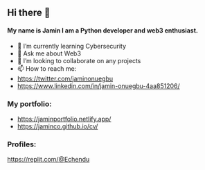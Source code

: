 ## Hi there 👋

#### My name is Jamin I am a Python developer and web3 enthusiast.
- 🌱 I’m currently learning Cybersecurity
- 💬 Ask me about Web3
- 👯 I’m looking to collaborate on any projects
- 📫 How to reach me:
- https://twitter.com/jaminonuegbu
- https://www.linkedin.com/in/jamin-onuegbu-4aa851206/

### My portfolio:
- https://jaminportfolio.netlify.app/
- https://jaminco.github.io/cv/

### Profiles:
https://replit.com/@Echendu

<!--
**JaminCO/JaminCO** is a ✨ _particular_ ✨ repository because its `README.md` (this file) appears on your GitHub profile.

Here are some ideas to get you started:

- 🔭 I’m currently working on ...
- 🌱 I’m currently learning ...
- 👯 I’m looking to collaborate on ...
- 🤔 I’m looking for help with ...
- 💬 Ask me about ...
- 📫 How to reach me: ...
- 😄 Pronouns: ...
- ⚡ Fun fact: ...
-->
